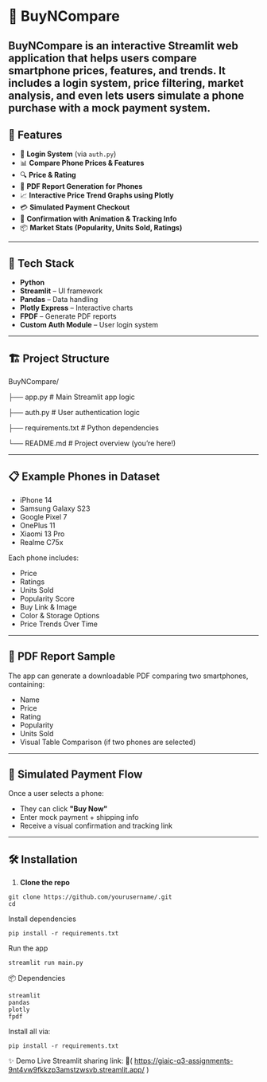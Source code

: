 # 📱 BuyNCompare

BuyNCompare is an interactive Streamlit web application that helps users compare smartphone prices, features, and trends. It includes a login system, price filtering, market analysis, and even lets users simulate a phone purchase with a mock payment system.
---

## 🚀 Features

- 🔐 **Login System** (via `auth.py`)
- 📊 **Compare Phone Prices & Features**
- 🔍 **Price & Rating**
- 🧾 **PDF Report Generation for Phones**
- 📈 **Interactive Price Trend Graphs using Plotly**
- 💳 **Simulated Payment Checkout**
- 🎉 **Confirmation with Animation & Tracking Info**
- 📦 **Market Stats (Popularity, Units Sold, Ratings)**

---

## 🧠 Tech Stack

- **Python**
- **Streamlit** – UI framework
- **Pandas** – Data handling
- **Plotly Express** – Interactive charts
- **FPDF** – Generate PDF reports
- **Custom Auth Module** – User login system

---

## 🏗️ Project Structure

BuyNCompare/

├── app.py # Main Streamlit app logic

├── auth.py # User authentication logic

├── requirements.txt # Python dependencies

└── README.md # Project overview (you’re here!)




---

## 📋 Example Phones in Dataset

- iPhone 14
- Samsung Galaxy S23
- Google Pixel 7
- OnePlus 11
- Xiaomi 13 Pro
- Realme C75x

Each phone includes:
- Price
- Ratings
- Units Sold
- Popularity Score
- Buy Link & Image
- Color & Storage Options
- Price Trends Over Time

---

## 📄 PDF Report Sample

The app can generate a downloadable PDF comparing two smartphones, containing:

- Name
- Price
- Rating
- Popularity
- Units Sold
- Visual Table Comparison (if two phones are selected)

---

## 🛒 Simulated Payment Flow

Once a user selects a phone:
- They can click **"Buy Now"**
- Enter mock payment + shipping info
- Receive a visual confirmation and tracking link

---

## 🛠️ Installation

1. **Clone the repo**

```
git clone https://github.com/yourusername/.git
cd
```


Install dependencies
```
pip install -r requirements.txt
```

Run the app

```
streamlit run main.py
```

📦 Dependencies

```
streamlit
pandas
plotly
fpdf
```

Install all via:
```
pip install -r requirements.txt
```

✨ Demo
Live Streamlit sharing link:
📍( https://giaic-q3-assignments-9nt4vw9fkkzp3amstzwsvb.streamlit.app/ )

